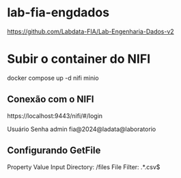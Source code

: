 # lab-fia-engdados
https://github.com/Labdata-FIA/Lab-Engenharia-Dados-v2


# Subir o container do NIFI
docker compose up -d nifi minio

## Conexão com o NIFI
https://localhost:9443/nifi/#/login

Usuário	Senha
admin	fia@2024@ladata@laboratorio


## Configurando GetFile
Property	Value
Input Directory:	/files
File Filter:	.*.csv$

